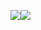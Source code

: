 <img src="https://github.com/SamLPUnderexposed/github-stats/blob/master/generated/overview.svg#gh-dark-mode-only" /><img src="https://github.com/SamLPUnderexposed/github-stats/blob/master/generated/languages.svg#gh-dark-mode-only" />

<!--
**SamLPUnderexposed/SamLPUnderexposed** is a ✨ _special_ ✨ repository because its `README.md` (this file) appears on your GitHub profile.

Here are some ideas to get you started:

- 🔭 I’m currently working on ...
- 🌱 I’m currently learning ...
- 👯 I’m looking to collaborate on ...
- 🤔 I’m looking for help with ...
- 💬 Ask me about ...
- 📫 How to reach me: ...
- 😄 Pronouns: ...
- ⚡ Fun fact: ...
-->
